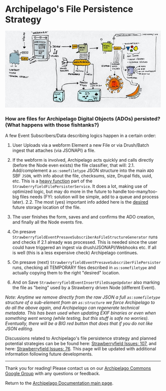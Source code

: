 # Archipelago's File Persistence Strategy

![ADOlife](images/ADOlife.jpg)

### How are files for Archipelago Digital Objects (ADOs) persisted? (What happens with those fishtanks?)
A few Event Subscribers/Data describing logics happen in a certain order:

1. User Uploads via a webform Element a new File or via Drush/Batch ingest that attaches (via JSONAPI) a file.

2. If the webform is involved, Archipelago acts quickly and calls directly (before the Node even exists) the file classifier, that will:
 2.1. Add/complement a `as:somefiletype` JSON structure into the main `ADO` SBF `JSON`, with info about the file, checksums, size, Drupal fids, uuid, etc. This is a [heavy function](https://github.com/esmero/strawberryfield/blob/1.0.0-RC3/src/StrawberryfieldFilePersisterService.php) part of the `StrawberryfieldFilePersisterService`. It does a lot, making use of optimized logic, but may do more in the future to handle too-many/too-big files needs (FYI: solution will be simple, add to a queue and process later).
 2.2. The most (yes) important info added here is the [desired](https://github.com/esmero/strawberryfield/blob/1.0.0-RC3/src/StrawberryfieldFilePersisterService.php) future storage location of the file.

3. The user finishes the form, saves and and confirms the ADO creation, and finally all the Node events fire.

4. On presave `StrawberryfieldEventPresaveSubscriberAsFileStructureGenerator` runs and checks if 2.1 already was processed. This is needed since the user could have triggered an ingest via drush/JSONAPI/Webhooks etc. If all is well (this is a less expensive check) Archipelago continues.

5. On presave (next) `StrawberryfieldEventPresaveSubscriberFilePersister` runs, checking all TEMPORARY files described in `as:somefiletype` and actually copying them to the right "desired" location.

6. And on Save `StrawberryfieldEventInsertFileUsageUpdater` also marking the file as "being" used by a Strawberry driven Node (different Event).

_Note: Anytime we remove directly from the raw JSON a full `as:somefiletype` structure of a sub-element from an `as:structure` we force Archipelago to do all the above again, and Archipelago can regenerate technical metadata. This has been used when updating EXIF binaries or even when something went wrong (while testing, but this stuff is safe no worries). Eventually, there will be a BIG red button that does that if you do not like JSON editing._

Discussions related to Archipelago's file persistence strategy and planned potential strategies can be be found here: [Strawberryfield Issues: 107](https://github.com/esmero/strawberryfield/issues/107), and here: [Strawberryfield Issues: 76](https://github.com/esmero/strawberryfield/issues/76). This page will be updated with additional information following future developments.

---

Thank you for reading! Please contact us on our [Archipelago Commons Google Group](https://groups.google.com/forum/#!forum/archipelago-commons) with any questions or feedback.

Return to the [Archipelago Documentation main page](index.md).
